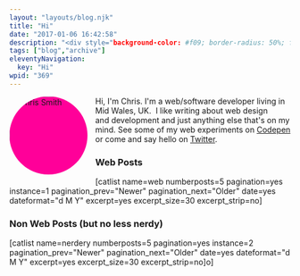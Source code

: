 ```yaml
---
layout: "layouts/blog.njk"
title: "Hi"
date: "2017-01-06 16:42:58"
description: "<div style="background-color: #f09; border-radius: 50%; float: left; height: 140px; margin-bottom: 1em; margin-right: 1em; overflow: hidden; width: 140px;"><img class="size-full wp-image-16" src="http://chrissmith"
tags: ["blog","archive"]
eleventyNavigation:
  key: "Hi"
wpid: "369"
---
```

<div style="background-color: #f09; border-radius: 50%; float: left; height: 140px; margin-bottom: 1em; margin-right: 1em; overflow: hidden; width: 140px;"><img class="size-full wp-image-16" src="/img/2015/11/cs.png" alt="Chris Smith" width="240" height="240" /></div>
Hi, I'm Chris. I'm a web/software developer living in Mid Wales, UK.  I like writing about web design and development and just anything else that's on my mind. See some of my web experiments on <a href="http://codepen.io/chris22smith/" target="_blank"><i class="fa fa-codepen"></i> Codepen</a> or come and say hello on <a href="https://twitter.com/chris22smith/" target="_blank"><i class="fa fa-twitter"></i> Twitter</a>.
<h3>Web Posts</h3>
[catlist name=web numberposts=5 pagination=yes instance=1 pagination_prev="Newer" pagination_next="Older" date=yes dateformat="d M Y" excerpt=yes excerpt_size=30 excerpt_strip=no]
<h3>Non Web Posts (but no less nerdy)</h3>
[catlist name=nerdery numberposts=5 pagination=yes instance=2 pagination_prev="Newer" pagination_next="Older" date=yes dateformat="d M Y" excerpt=yes excerpt_size=30 excerpt_strip=no]o]